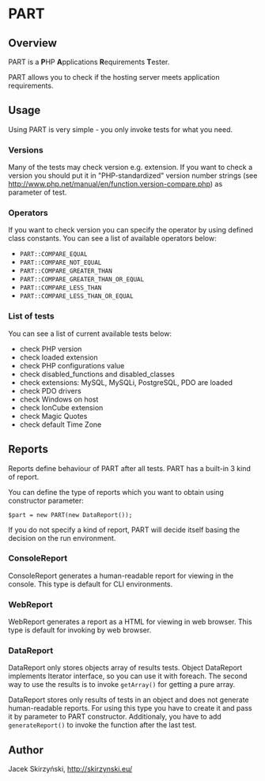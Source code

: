 # PART

## Overview
PART is a **P**HP **A**pplications **R**equirements **T**ester. 

PART allows you to check if the hosting server meets application requirements.

## Usage
Using PART is very simple - you only invoke tests for what you need.

### Versions
Many of the tests may check version e.g. extension. If you want to check a version you should put it in "PHP-standardized" version number strings (see http://www.php.net/manual/en/function.version-compare.php) as parameter of test.

### Operators
If you want to check version you can specify the operator by using defined class constants. You can see a list of available operators below:

* `PART::COMPARE_EQUAL`
* `PART::COMPARE_NOT_EQUAL`
* `PART::COMPARE_GREATER_THAN`
* `PART::COMPARE_GREATER_THAN_OR_EQUAL`
* `PART::COMPARE_LESS_THAN`
* `PART::COMPARE_LESS_THAN_OR_EQUAL`

### List of tests
You can see a list of current available tests below:

* check PHP version
* check loaded extension
* check PHP configurations value
* check disabled_functions and disabled_classes
* check extensions: MySQL, MySQLi, PostgreSQL, PDO are loaded
* check PDO drivers
* check Windows on host
* check IonCube extension
* check Magic Quotes
* check default Time Zone

## Reports
Reports define behaviour of PART after all tests. PART has a built-in 3 kind of report.

You can define the type of reports which you want to obtain using constructor parameter:

`$part = new PART(new DataReport());`

If you do not specify a kind of report, PART will decide itself basing the decision on the run environment. 

### ConsoleReport
ConsoleReport generates a human-readable report for viewing in the console. This type is default for CLI environments.

### WebReport
WebReport generates a report as a HTML for viewing in web browser. This type is default for invoking by web browser.

### DataReport
DataReport only stores objects array of results tests. Object DataReport implements Iterator interface, so you can use it with foreach. The second way to use the results is to invoke `getArray()` for getting a pure array. 

DataReport stores only results of tests in an object and does not generate human-readable reports. For using this type you have to create it and pass it by parameter to PART constructor. Additionaly, you have to add `generateReport()` to invoke the function after the last test.

## Author
Jacek Skirzyński, <http://skirzynski.eu/>